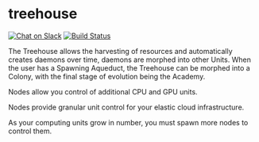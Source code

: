 # treehouse
[![Chat on Slack](https://img.shields.io/badge/chat-on%20slack-7A5979.svg)](https://nonsensews.slack.com/messages) [![Build Status](https://travis-ci.org/nonsensews/treehouse.svg?branch=master)](https://travis-ci.org/nonsensews/treehouse)

The Treehouse allows the harvesting of resources and automatically creates daemons over time, daemons are morphed into other Units. When the user has a Spawning Aqueduct, the Treehouse can be morphed into a Colony, with the final stage of evolution being the Academy.

Nodes allow you control of additional CPU and GPU units.

Nodes provide granular unit control for your elastic cloud infrastructure.

As your computing units grow in number, you must spawn more nodes to control them.
